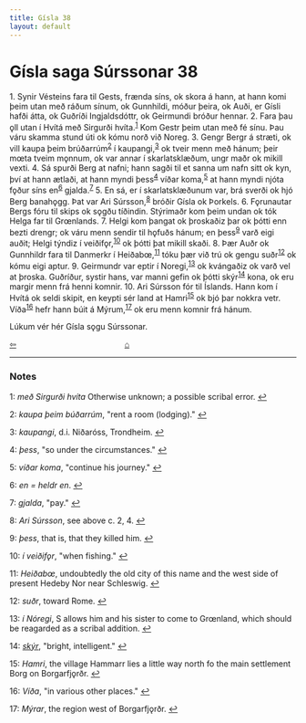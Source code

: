 ```yaml
---
title: Gísla 38
layout: default
---
```


# Gísla saga Súrssonar 38

1\. Synir Vésteins fara til Gests, frænda síns, ok skora á hann, at hann komi þeim utan með ráðum sínum, ok Gunnhildi, móður þeira, ok Auði, er Gísli hafði átta, ok Guðríði Ingjaldsdóttr, ok Geirmundi bróður hennar. 2. Fara þau &#x1EB;ll utan í Hvítá með Sirgurði hvíta.<sup id="a1">[1](#myfootnote1)</sup> Kom Gestr þeim utan með fé sínu. Þau váru skamma stund úti ok kómu norð við Noreg. 3. Gengr Bergr á stræti, ok vill kaupa þeim brúðarrúm<sup id="a2">[2](#myfootnote2)</sup> í kaupangi,<sup id="a3">[3](#myfootnote3)</sup> ok tveir menn með hánum; þeir m&oelig;ta tveim m&#x1EB;nnum, ok var annar í skarlatsklæðum, ungr maðr ok mikill vexti. 4. Sá spurði Berg at nafni; hann sagði til et sanna um nafn sitt ok kyn, því at hann ætlaði, at hann myndi þess<sup id="a4">[4](#myfootnote4)</sup> víðar koma,<sup id="a5">[5](#myfootnote5)</sup> at hann myndi njóta f&#x1EB;ður síns en<sup id="a6">[6](#myfootnote6)</sup> gjalda.<sup id="a7">[7](#myfootnote7)</sup> 5. En sá, er í skarlatsklæðunum var, brá sverði ok hjó Berg banah&#x1EB;gg. Þat var Ari Súrsson,<sup id="a8">[8](#myfootnote8)</sup> bróðir Gísla ok Þorkels. 6. F&#x1EB;runautar Bergs fóru til skips ok s&#x1EB;gðu tíðindin. Stýrimaðr kom þeim undan ok tók Helga far til Gr&oelig;nlands. 7. Helgi kom þangat ok þroskaðiz þar ok þótti enn bezti drengr; ok váru menn sendir til h&#x1EB;fuðs hánum; en þess<sup id="a9">[9](#myfootnote9)</sup> varð eigi auðit; Helgi týndiz í veiðif&#x1EB;r,<sup id="a10">[10](#myfootnote10)</sup> ok þótti þat mikill skaði. 8. Þær Auðr ok Gunnhildr fara til Danmerkr í Heiðab&oelig;,<sup id="a11">[11](#myfootnote11)</sup> tóku þær við trú ok gengu suðr<sup id="a12">[12](#myfootnote12)</sup> ok kómu eigi aptur. 9. Geirmundr var eptir í Noregi,<sup id="a13">[13](#myfootnote13)</sup> ok kvángaðiz ok varð vel at þroska. Guðríður, systir hans, var manni gefin ok þótti skýr<sup id="a14">[14](#myfootnote14)</sup> kona, ok eru margir menn frá henni komnir. 10. Ari Súrsson fór til Íslands. Hann kom í Hvítá ok seldi skipit, en keypti sér land at Hamri<sup id="a15">[15](#myfootnote15)</sup> ok bjó þar nokkra vetr. Víða<sup id="a16">[16](#myfootnote16)</sup> hefr hann búit á Mýrum,<sup id="a17">[17](#myfootnote17)</sup> ok eru menn komnir frá hánum.

Lúkum vér hér Gísla s&#x1EB;gu Súrssonar.

<div style="float: left"><a href="http://rcblack.net/Gisla_saga/Gisla_37">⇦</a></div>
<div style="margin: 0 auto; width: 100px;"><a href="http://rcblack.net/Gisla_saga/Gisla_home">&#8962;</a></div>

---

### Notes

<a name="myfootnote1" id="f1">1</a>:
 _með Sirgurði hvíta_ Otherwise unknown; a possible scribal error.
[↩](#a1)

<a name="myfootnote2" id="f2">2</a>:
 _kaupa þeim búðarrúm_, "rent a room (lodging)."
[↩](#a2)

<a name="myfootnote3" id="f3">3</a>:
 _kaupangi_, d.i. Niðaróss, Trondheim.
[↩](#a3)

<a name="myfootnote4" id="f4">4</a>:
 _þess_, "so under the circumstances."
[↩](#a4)

<a name="myfootnote5" id="f5">5</a>:
 _víðar koma_, "continue his journey."
[↩](#a5)

<a name="myfootnote6" id="f6">6</a>:
 _en = heldr en_.
[↩](#a6)

<a name="myfootnote7" id="f7">7</a>:
 _gjalda_, "pay."
[↩](#a7)

<a name="myfootnote8" id="f8">8</a>:
 _Ari Súrsson_, see above c. 2, 4.
[↩](#a8)

<a name="myfootnote9" id="f9">9</a>:
 _þess_, that is, that they killed him.
[↩](#a9)

<a name="myfootnote10" id="f10">10</a>:
 _í veiðif&#x1EB;r_, "when fishing."
[↩](#a10)

<a name="myfootnote11" id="f11">11</a>:
 _Heiðab&oelig;_, undoubtedly the old city of this name and the west side of present Hedeby Nor near Schleswig.
[↩](#a11)

<a name="myfootnote12" id="f12">12</a>:
 _suðr_, toward Rome.
[↩](#a12)

<a name="myfootnote13" id="f13">13</a>:
 _í Nóregi_, S allows him and his sister to come to Gr&oelig;nland, which should be reagarded as a scribal addition.
[↩](#a13)

<a name="myfootnote14" id="f14">14</a>:
 [_skýr_](http://web.ff.cuni.cz/cgi-bin/uaa_slovnik/gmc_search_v3?cmd=viewthis&id=cv:b0564:24), "bright, intelligent."
[↩](#a14)

<a name="myfootnote15" id="f15">15</a>:
 _Hamri_, the village Hammarr lies a little way north fo the main settlement Borg on Borgarfj&#x1EB;rðr.
[↩](#a15)

<a name="myfootnote16" id="f16">16</a>:
 _Víða_, "in various other places."
[↩](#a16)

<a name="myfootnote17" id="f17">17</a>:
 _Mýrar_, the region west of Borgarfj&#x1EB;rðr.
[↩](#a17)
